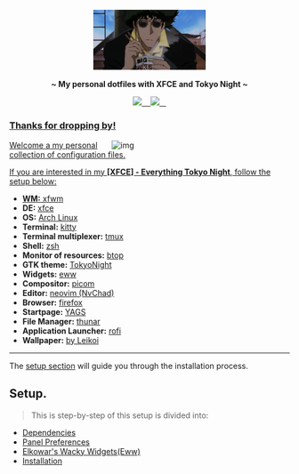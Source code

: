 <!-- HEADERS -->
<p align="center">
  <img width="40%" src="assets/bepop.gif" />
</p>

<p align="center">
  <b> ~ My personal dotfiles with XFCE and Tokyo Night ~ </b>
</p>


<p align="center">
<a href="https://github.com/jrona1do/tokyofiles/network/members">
    <img src="https://img.shields.io/github/forks/jrona1do/tokyofiles?color=1a1b26&label=Forks%20%20&logo=git&labelColor=f7768e&logoColor=ffffff">&nbsp;&nbsp;&nbsp;


<a href="https://github.com/jrona1do/tokyofiles/stargazers/">
    <img src="https://img.shields.io/github/stars/jrona1do/tokyofiles?color=1a1b26&label=Stars%20%20&logo=github&labelColor=7aa2f7&logoColor=ffffff">&nbsp;&nbsp;&nbsp;

</p>


<!-- INFORMATION -->

### Thanks for dropping by!

<img src="https://raw.githubusercontent.com/jrona1do/tokyofiles/master/assets/tokyo-rice.png" alt="img" align="right" width="320px">

Welcome a my personal collection of configuration files.


If you are interested in my **[XFCE] - Everything Tokyo Night**, follow the setup below:

- **WM:** [xfwm](https://wiki.archlinux.org/title/Xfwm)
- **DE:** [xfce](https://wiki.archlinux.org/title/Xfce)
- **OS:** [Arch Linux](https://archlinux.org)
- **Terminal:** [kitty](https://github.com/kovidgoyal/kitty)
- **Terminal multiplexer:** [tmux](https://github.com/tmux/tmux/wiki)
- **Shell:** [zsh](https://wiki.archlinux.org/index.php/Zsh)
- **Monitor of resources:** [btop](https://github.com/aristocratos/btop)
- **GTK theme:** [TokyoNight](https://github.com/stronk-dev/Tokyo-Night-Linux/tree/master/usr/share/themes/TokyoNight)
- **Widgets:** [eww](https://github.com/elkowar/eww)
- **Compositor:** [picom](https://github.com/ibhagwan/picom)
- **Editor:** [neovim (NvChad)](https://github.com/NvChad/NvChad)
- **Browser:** [firefox](https://www.mozilla.org/en-US/firefox)
- **Startpage:** [YAGS](https://github.com/PrettyCoffee/yet-another-generic-startpage)
- **File Manager:** [thunar](https://github.com/xfce-mirror/thunar)
- **Application Launcher:** [rofi](https://github.com/davatorium/rofi)
- **Wallpaper:** [by Leikoi](https://alphacoders.com/author/view/62160)
---

The [setup section](#setup) will guide you through the installation process.

## Setup.
> This is step-by-step of this setup is divided into:

- [Dependencies](#dependencies)
- [Panel Preferences](#panel)
- [Elkowar's Wacky Widgets(Eww)](#eww)
- [Installation](#installation)
